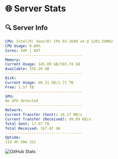 # 🌐 Server Stats
## 🔍 Server Info
```yaml
CPU: Intel(R) Xeon(R) CPU E5-2699 v4 @ 1201.50MHz
CPU Usage: 0.80%
Cores: 44P | 88T
-----------------------------------
Memory:
Current Usage: 145.09 GB/503.74 GB
Available: 355.20 GB
-----------------------------------
Disk:
Current Usage: 60.31 GB/1.71 TB
Free: 1.57 TB
-----------------------------------
GPU:
No GPU detected
-----------------------------------
Network:
Current Transfer (Sent): 16.27 MB/s
Current Transfer (Received): 99.89 KB/s
Total Sent: 17.87 TB
Total Received: 167.07 GB
-----------------------------------
Uptime:
11d 4h 50m 32s
```
![GitHub Stats](https://img.shields.io/badge/Updated-2025-03-19_02:13:21-blue)